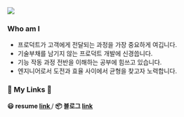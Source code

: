 <a href="https://github.com/ppamppamman">
  <img src="https://capsule-render.vercel.app/api?type=waving&color=auto&height=250&section=header&text=빰빰&fontSize=70&fontAlignY=30&fontAlign=85&desc=Lovin'%20in%20JavaScript🙂%20%Interested%20in%20React.js,%20Three.js,%20TypeScript🙃&descAlign=40" />
</a>

### **Who am I**

- 프로덕트가 고객에게 전달되는 과정을 가장 중요하게 여깁니다.
- 기술부채를 남기지 않는 프로덕트 개발에 신경씁니다.
- 기능 작동 과정 전반을 이해하는 공부에 힘쓰고 있습니다.
- 엔지니어로서 도전과 효율 사이에서 균형을 찾고자 노력합니다.

<h3> 🚀   My Links 🚀  </h3>
<b> 😃 resume <a href="http://resume.ppamppam.me/" target="_blank"> link </a></b> / <b> 📦 블로그 <a href="https://ppamppamman.github.io/" target="_blank"> link </a></b>
